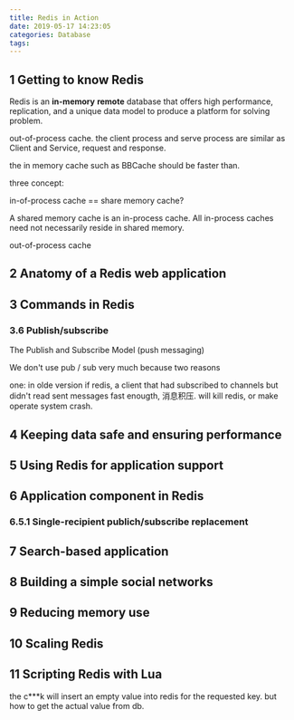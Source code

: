 ```yaml
---
title: Redis in Action
date: 2019-05-17 14:23:05
categories: Database
tags:
---
```


## 1 Getting to know Redis

Redis is an **in-memory** **remote** database that offers high performance, replication, and a unique data model to produce a platform for solving problem.


out-of-process cache. the client process and serve process are similar as Client and Service, request and response.

the in memory cache such as BBCache should be faster than. 


three concept:

in-of-process cache == share memory cache?

A shared memory cache is an in-process cache. All in-process caches need not necessarily reside in shared memory.

out-of-process cache




## 2 Anatomy of a Redis web application

## 3 Commands in Redis

### 3.6 Publish/subscribe

The Publish and Subscribe Model (push messaging)

We don't use pub / sub very much because two reasons

one: in olde version if redis, a client that had subscribed to channels but didn't read sent messages fast enougth, 消息积压. will kill redis, or make operate system crash.




## 4 Keeping data safe and ensuring performance

## 5 Using Redis for application support

## 6 Application component in Redis

### 6.5.1 Single-recipient publich/subscribe replacement

## 7 Search-based application

## 8 Building a simple social networks

## 9 Reducing memory use

## 10 Scaling Redis



## 11 Scripting Redis with Lua

the c***k will insert an empty value into redis for the requested key. but how to get the actual value from db.
